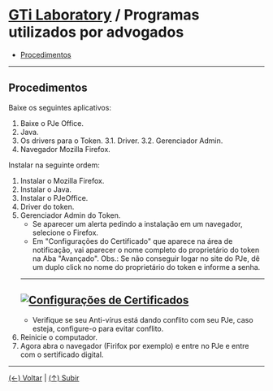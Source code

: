 # [GTi Laboratory](https://github.com/systemboys/GTi_Laboratory#laborat%C3%B3rio-gti "Laboratório GTi") / Programas utilizados por advogados

- [Procedimentos](#procedimentos "Procedimentos")

---

## Procedimentos

Baixe os seguintes aplicativos:

1. Baixe o PJe Office.
2. Java.
3. Os drivers para o Token.
	3.1. Driver.
	3.2. Gerenciador Admin.
4. Navegador Mozilla Firefox.

Instalar na seguinte ordem:

1. Instalar o Mozilla Firefox.
2. Instalar o Java.
3. Instalar o PJeOffice.
4. Driver do token.
5. Gerenciador Admin do Token.
	- Se aparecer um alerta pedindo a instalação em um navegador, selecione o Firefox.
	- Em "Configurações do Certificado" que aparece na área de notificação, vai aparecer o nome completo do proprietário do token na Aba "Avançado". Obs.: Se não conseguir logar no site do PJe, dê um duplo click no nome do proprietário do token e informe a senha.
	---
	[![Configurações de Certificados](https://github.com/systemboys/GTi_Laboratory/raw/main/Microsoft%20Windows/Macetes/Advogados/images/Configura%C3%A7%C3%B5es%20de%20Certificados.png "Configurações de Certificados")](https://github.com/systemboys/GTi_Laboratory/raw/main/Microsoft%20Windows/Macetes/Advogados/images/Configura%C3%A7%C3%B5es%20de%20Certificados.png "Configurações de Certificados")
	---
	- Verifique se seu Anti-vírus está dando conflito com seu PJe, caso esteja, configure-o para evitar conflito.
6. Reinicie o computador.
7. Agora abra o navegador (Firifox por exemplo) e entre no PJe e entre com o sertificado digital.

---

[(&larr;) Voltar](https://github.com/systemboys/GTi_Laboratory#laborat%C3%B3rio-gti "Voltar ao Sumário") | 
[(&uarr;) Subir](#react-codes--programas-utilizados-por-advogados "Subir para o topo")

